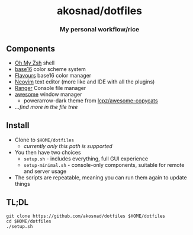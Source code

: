 <div align="center">
  <h1>akosnad/dotfiles</h1>
  <h3>My personal workflow/rice</h3>
</div>

## Components
- [Oh My Zsh](https://ohmyz.sh/) shell
- [base16](http://chriskempson.com/projects/base16/) color scheme system
- [Flavours](https://github.com/Misterio77/flavours) base16 color manager
- [Neovim](https://neovim.io/) text editor (more like and IDE with all the plugins)
- [Ranger](https://ranger.github.io/) Console file manager
- [awesome](https://awesomewm.org/) window manager
  - powerarrow-dark theme from [lcpz/awesome-copycats](https://github.com/lcpz/awesome-copycats)
- *...find more in the file tree*

## Install
- Clone to `$HOME/dotfiles`
  - *currently only this path is supported*
- You then have two choices
  - `setup.sh` - includes everything, full GUI experience
  - `setup-minimal.sh` - console-only components, suitable for remote and server usage
- The scripts are repeatable, meaning you can run them again to update things

## TL;DL
```
git clone https://github.com/akosnad/dotfiles $HOME/dotfiles
cd $HOME/dotfiles
./setup.sh
```
